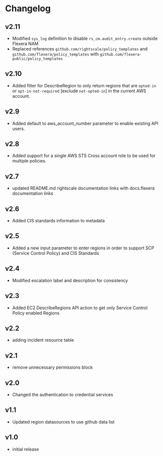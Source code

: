 # Changelog

## v2.11

- Modified `sys_log` definition to disable `rs_cm.audit_entry.create` outside Flexera NAM
- Replaced references `github.com/rightscale/policy_templates` and `github.com/flexera/policy_templates` with `github.com/flexera-public/policy_templates`

## v2.10

- Added filter for DescribeRegion to only return regions that are `opted-in` or `opt-in-not-required` [exclude `not-opted-in`] in the current AWS account.

## v2.9

- Added default to aws_account_number parameter to enable existing API users.

## v2.8

- Added support for a single AWS STS Cross account role to be used for multiple policies.

## v2.7

- updated README.md rightscale documentation links with docs.flexera documentation links

## v2.6

- Added CIS standards information to metadata

## v2.5

- Added a new input parameter to enter regions in order to support SCP (Service Control Policy) and CIS Standards

## v2.4

- Modified escalation label and description for consistency

## v2.3

- Added EC2 DescribeRegions API action to get only Service Control Policy enabled Regions

## v2.2

- adding incident resource table

## v2.1

- remove unnecessary permissions block

## v2.0

- Changed the authentication to credential services

## v1.1

- Updated region datasources to use github data list

## v1.0

- initial release
